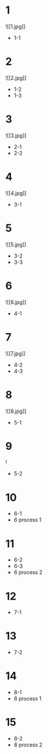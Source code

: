 # 1
![[1.jpg]]
- 1-1

# 2
![[2.jpg]]
- 1-2
- 1-3

# 3
![[3.jpg]]
- 2-1
- 2-2

# 4
![[4.jpg]]
- 3-1

# 5
![[5.jpg]]
- 3-2
- 3-3

# 6
![[6.jpg]]
- 4-1

# 7
![[7.jpg]]
- 4-2
- 4-3

# 8
![[8.jpg]]
- 5-1

# 9
!
- 5-2

# 10
- 6-1
- 6 process 1

# 11
- 6-2
- 6-3
- 6 process 2

# 12
- 7-1

# 13
- 7-2

# 14
- 8-1
- 8 process 1

# 15
- 8-2
- 8 process 2